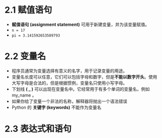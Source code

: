 
# 2.1 赋值语句

- **赋值语句 (assignment statement)** 可用于新建变量，并为该变量赋值。
- `n = 17`
- `pi = 3.141592653589793`

# 2.2 变量名

- 程序员通常为变量选择有意义的名字，用于记录变量的用途。
- 变量名长度可以任意，它们可以包括字母和数字，但是**不能以数字开头**。使用大写字母是合法的，但是根据惯例，变量名只使用小写字母。
- 下划线 **( _ )** 可以出现在变量名中。它经常用于有多个单词的变量名，例如 my_name 。
- 如果你给了变量一个非法的名称，解释器将抛出一个语法错误
- Python 的 **关键字 (keywords)**  不能作为变量名

# 2.3 表达式和语句
